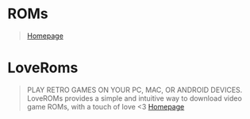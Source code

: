 # ROMs



>  [Homepage](http://romhustler.net/roms/snes)


# LoveRoms

> PLAY RETRO GAMES ON YOUR PC, MAC, OR ANDROID DEVICES. LoveROMs provides a simple and intuitive way to download video game ROMs, with a touch of love <3 [Homepage](https://www.loveroms.com/roms/nintendo)
